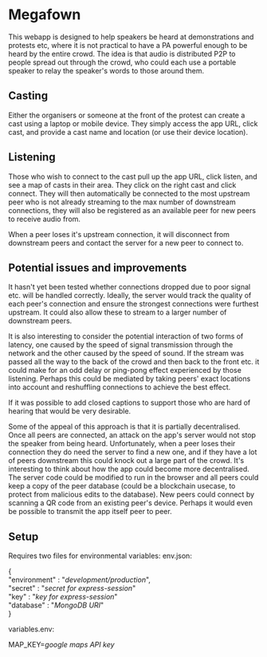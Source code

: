 # Megafown
This webapp is designed to help speakers be heard at demonstrations and protests etc, where it is not practical to have a PA powerful enough to be heard by the entire crowd. The idea is that audio is distributed P2P to people spread out through the crowd, who could each use a portable speaker to relay the speaker's words to those around them.

## Casting
Either the organisers or someone at the front of the protest can create a cast using a laptop or mobile device. They simply access the app URL, click cast, and provide a cast name and location (or use their device location).

## Listening
Those who wish to connect to the cast pull up the app URL, click listen, and see a map of casts in their area. They click on the right cast and click connect. They will then automatically be connected to the most upstream peer who is not already streaming to the max number of downstream connections, they will also be registered as an available peer for new peers to receive audio from.

When a peer loses it's upstream connection, it will disconnect from downstream peers and contact the server for a new peer to connect to.

## Potential issues and improvements
It hasn't yet been tested whether connections dropped due to poor signal etc. will be handled correctly. Ideally, the server would track the quality of each peer's connection and ensure the strongest connections were furthest upstream. It could also allow these to stream to a larger number of downstream peers.

It is also interesting to consider the potential interaction of two forms of latency, one caused by the speed of signal transmission through the network and the other caused by the speed of sound. If the stream was passed all the way to the back of the crowd and then back to the front etc. it could make for an odd delay or ping-pong effect experienced by those listening. Perhaps this could be mediated by taking peers' exact locations into account and reshuffling connections to achieve the best effect.

If it was possible to add closed captions to support those who are hard of hearing that would be very desirable.

Some of the appeal of this approach is that it is partially decentralised. Once all peers are connected, an attack on the app's server would not stop the speaker from being heard. Unfortunately, when a peer loses their connection they do need the server to find a new one, and if they have a lot of peers downstream this could knock out a large part of the crowd. It's interesting to think about how the app could become more decentralised. The server code could be modified to run in the browser and all peers could keep a copy of the peer database (could be a blockchain usecase, to protect from malicious edits to the database). New peers could connect by scanning a QR code from an existing peer's device. Perhaps it would even be possible to transmit the app itself peer to peer.

## Setup
Requires two files for environmental variables:
env.json:  
  
{  
    "environment" : "*development/production*",  
    "secret" : "*secret for express-session*"  
    "key" : "*key for express-session*"  
    "database" : "*MongoDB URI*"  
}  
  
variables.env:  
  
MAP_KEY=*google maps API key*  

